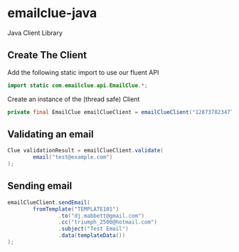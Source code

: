 emailclue-java
==============

Java Client Library

Create The Client
-----------------

Add the following static import to use our fluent API

```java
import static com.emailclue.api.EmailClue.*;
```

Create an instance of the (thread safe) Client
```java
private final EmailClue emailClueClient = emailClueClient("12873782347TOKEN"));
```







Validating an email
-------------------
```java
Clue validationResult = emailClueClient.validate(
        email("test@example.com")
);
```


Sending email
-------------
```java
emailClueClient.sendEmail(
        fromTemplate("TEMPLATE101")
                .to("dj.mabbett@gmail.com")
                .cc("triumph_2500@hotmail.com")
                .subject("Test Email")
                .data(templateData())
);
```